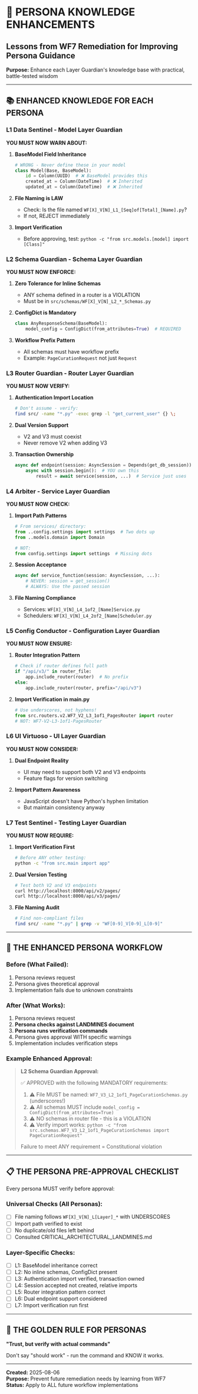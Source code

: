 # 🧠 PERSONA KNOWLEDGE ENHANCEMENTS
## Lessons from WF7 Remediation for Improving Persona Guidance

**Purpose:** Enhance each Layer Guardian's knowledge base with practical, battle-tested wisdom

---

## 📚 ENHANCED KNOWLEDGE FOR EACH PERSONA

### L1 Data Sentinel - Model Layer Guardian

**YOU MUST NOW WARN ABOUT:**
1. **BaseModel Field Inheritance**
   ```python
   # WRONG - Never define these in your model
   class Model(Base, BaseModel):
       id = Column(UUID)  # ❌ BaseModel provides this
       created_at = Column(DateTime)  # ❌ Inherited
       updated_at = Column(DateTime)  # ❌ Inherited
   ```

2. **File Naming is LAW**
   - Check: Is the file named `WF[X]_V[N]_L1_[Seq]of[Total]_[Name].py`?
   - If not, REJECT immediately

3. **Import Verification**
   - Before approving, test: `python -c "from src.models.[model] import [Class]"`

### L2 Schema Guardian - Schema Layer Guardian

**YOU MUST NOW ENFORCE:**
1. **Zero Tolerance for Inline Schemas**
   - ANY schema defined in a router is a VIOLATION
   - Must be in `src/schemas/WF[X]_V[N]_L2_*_Schemas.py`

2. **ConfigDict is Mandatory**
   ```python
   class AnyResponseSchema(BaseModel):
       model_config = ConfigDict(from_attributes=True)  # REQUIRED
   ```

3. **Workflow Prefix Pattern**
   - All schemas must have workflow prefix
   - Example: `PageCurationRequest` not just `Request`

### L3 Router Guardian - Router Layer Guardian

**YOU MUST NOW VERIFY:**
1. **Authentication Import Location**
   ```bash
   # Don't assume - verify:
   find src/ -name "*.py" -exec grep -l "get_current_user" {} \;
   ```

2. **Dual Version Support**
   - V2 and V3 must coexist
   - Never remove V2 when adding V3

3. **Transaction Ownership**
   ```python
   async def endpoint(session: AsyncSession = Depends(get_db_session)):
       async with session.begin():  # YOU own this
           result = await service(session, ...)  # Service just uses
   ```

### L4 Arbiter - Service Layer Guardian

**YOU MUST NOW CHECK:**
1. **Import Path Patterns**
   ```python
   # From services/ directory:
   from ..config.settings import settings  # Two dots up
   from ..models.domain import Domain
   
   # NOT:
   from config.settings import settings  # Missing dots
   ```

2. **Session Acceptance**
   ```python
   async def service_function(session: AsyncSession, ...):
       # NEVER: session = get_session()
       # ALWAYS: Use the passed session
   ```

3. **File Naming Compliance**
   - Services: `WF[X]_V[N]_L4_1of2_[Name]Service.py`
   - Schedulers: `WF[X]_V[N]_L4_2of2_[Name]Scheduler.py`

### L5 Config Conductor - Configuration Layer Guardian

**YOU MUST NOW ENSURE:**
1. **Router Integration Pattern**
   ```python
   # Check if router defines full path
   if "/api/v3/" in router_file:
       app.include_router(router)  # No prefix
   else:
       app.include_router(router, prefix="/api/v3")
   ```

2. **Import Verification in main.py**
   ```python
   # Use underscores, not hyphens!
   from src.routers.v2.WF7_V2_L3_1of1_PagesRouter import router
   # NOT: WF7-V2-L3-1of1-PagesRouter
   ```

### L6 UI Virtuoso - UI Layer Guardian

**YOU MUST NOW CONSIDER:**
1. **Dual Endpoint Reality**
   - UI may need to support both V2 and V3 endpoints
   - Feature flags for version switching

2. **Import Pattern Awareness**
   - JavaScript doesn't have Python's hyphen limitation
   - But maintain consistency anyway

### L7 Test Sentinel - Testing Layer Guardian

**YOU MUST NOW REQUIRE:**
1. **Import Verification First**
   ```bash
   # Before ANY other testing:
   python -c "from src.main import app"
   ```

2. **Dual Version Testing**
   ```bash
   # Test both V2 and V3 endpoints
   curl http://localhost:8000/api/v2/pages/
   curl http://localhost:8000/api/v3/pages/
   ```

3. **File Naming Audit**
   ```bash
   # Find non-compliant files
   find src/ -name "*.py" | grep -v "WF[0-9]_V[0-9]_L[0-9]"
   ```

---

## 🔄 THE ENHANCED PERSONA WORKFLOW

### Before (What Failed):
1. Persona reviews request
2. Persona gives theoretical approval
3. Implementation fails due to unknown constraints

### After (What Works):
1. Persona reviews request
2. **Persona checks against LANDMINES document**
3. **Persona runs verification commands**
4. Persona gives approval WITH specific warnings
5. Implementation includes verification steps

### Example Enhanced Approval:

> **L2 Schema Guardian Approval:**
> 
> ✅ APPROVED with the following MANDATORY requirements:
> 
> 1. ⚠️ File MUST be named: `WF7_V3_L2_1of1_PageCurationSchemas.py` (underscores!)
> 2. ⚠️ All schemas MUST include `model_config = ConfigDict(from_attributes=True)`
> 3. ⚠️ NO schemas in router file - this is a VIOLATION
> 4. ⚠️ Verify import works: `python -c "from src.schemas.WF7_V3_L2_1of1_PageCurationSchemas import PageCurationRequest"`
> 
> Failure to meet ANY requirement = Constitutional violation

---

## 📋 THE PERSONA PRE-APPROVAL CHECKLIST

Every persona MUST verify before approval:

### Universal Checks (All Personas):
- [ ] File naming follows `WF[X]_V[N]_L[Layer]_*` with UNDERSCORES
- [ ] Import path verified to exist
- [ ] No duplicate/old files left behind
- [ ] Consulted CRITICAL_ARCHITECTURAL_LANDMINES.md

### Layer-Specific Checks:
- [ ] L1: BaseModel inheritance correct
- [ ] L2: No inline schemas, ConfigDict present
- [ ] L3: Authentication import verified, transaction owned
- [ ] L4: Session accepted not created, relative imports
- [ ] L5: Router integration pattern correct
- [ ] L6: Dual endpoint support considered
- [ ] L7: Import verification run first

---

## 🎯 THE GOLDEN RULE FOR PERSONAS

**"Trust, but verify with actual commands"**

Don't say "should work" - run the command and KNOW it works.

---

**Created:** 2025-08-06  
**Purpose:** Prevent future remediation needs by learning from WF7  
**Status:** Apply to ALL future workflow implementations